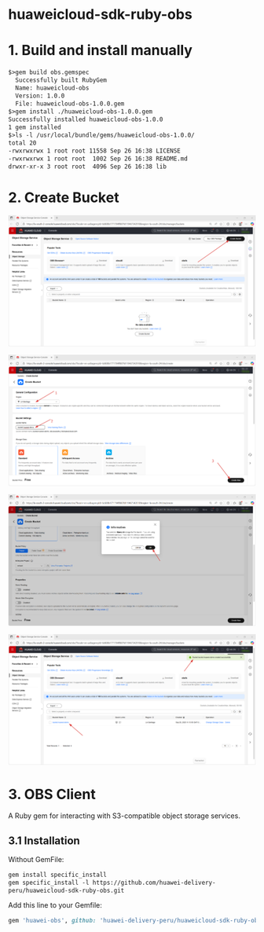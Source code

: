 # huaweicloud-sdk-ruby-obs
# 1. Build and install manually
```
$>gem build obs.gemspec
  Successfully built RubyGem
  Name: huaweicloud-obs
  Version: 1.0.0
  File: huaweicloud-obs-1.0.0.gem
$>gem install ./huaweicloud-obs-1.0.0.gem
Successfully installed huaweicloud-obs-1.0.0
1 gem installed
$>ls -l /usr/local/bundle/gems/huaweicloud-obs-1.0.0/
total 20
-rwxrwxrwx 1 root root 11558 Sep 26 16:38 LICENSE
-rwxrwxrwx 1 root root  1002 Sep 26 16:38 README.md
drwxr-xr-x 3 root root  4096 Sep 26 16:38 lib
```

# 2. Create Bucket
![alt text](https://github.com/huawei-delivery-peru/huaweicloud-sdk-ruby-obs/blob/main/images/1.png?raw=true)

![alt text](https://github.com/huawei-delivery-peru/huaweicloud-sdk-ruby-obs/blob/main/images/2.png?raw=true)

![alt text](https://github.com/huawei-delivery-peru/huaweicloud-sdk-ruby-obs/blob/main/images/3.png?raw=true)

![alt text](https://github.com/huawei-delivery-peru/huaweicloud-sdk-ruby-obs/blob/main/images/4.png?raw=true)

# 3. OBS Client

A Ruby gem for interacting with S3-compatible object storage services.

## 3.1 Installation

Without GemFile:
```
gem install specific_install
gem specific_install -l https://github.com/huawei-delivery-peru/huaweicloud-sdk-ruby-obs.git
```

Add this line to your Gemfile:

```ruby
gem 'huawei-obs', github: 'huawei-delivery-peru/huaweicloud-sdk-ruby-obs'
```
